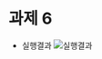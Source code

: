 # 과제 6

- 실행결과
![실행결과](https://user-images.githubusercontent.com/71253970/141614162-3a05a6bf-5ec8-4ede-850f-65642e098b67.png)